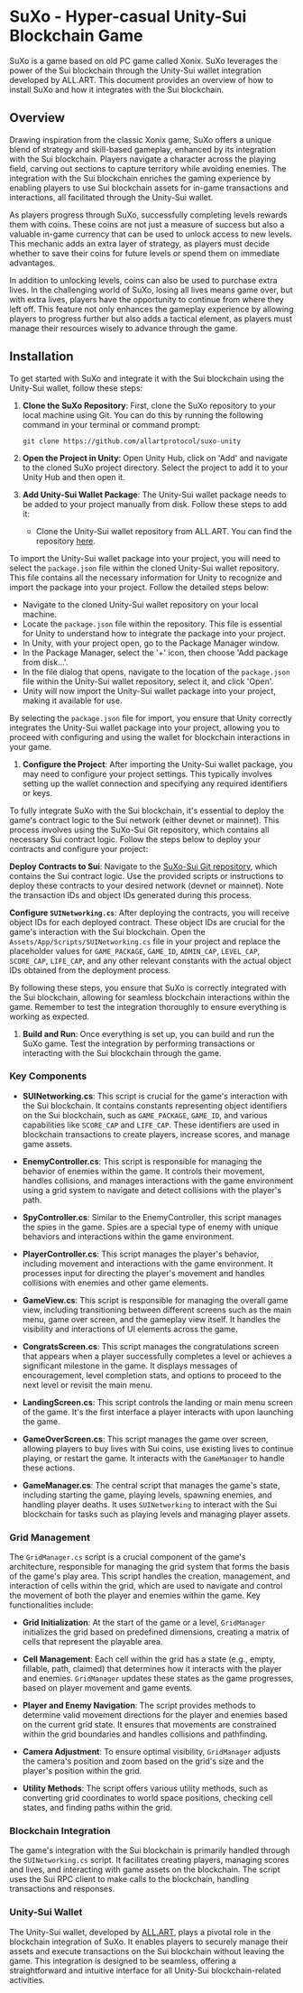 # SuXo - Hyper-casual Unity-Sui Blockchain Game

SuXo is a game based on old PC game called Xonix. SuXo leverages the power of the Sui blockchain through the Unity-Sui wallet integration developed by ALL.ART. This document provides an overview of how to install SuXo and how it integrates with the Sui blockchain.

## Overview

Drawing inspiration from the classic Xonix game, SuXo offers a unique blend of strategy and skill-based gameplay, enhanced by its integration with the Sui blockchain. Players navigate a character across the playing field, carving out sections to capture territory while avoiding enemies. The integration with the Sui blockchain enriches the gaming experience by enabling players to use Sui blockchain assets for in-game transactions and interactions, all facilitated through the Unity-Sui wallet.

As players progress through SuXo, successfully completing levels rewards them with coins. These coins are not just a measure of success but also a valuable in-game currency that can be used to unlock access to new levels. This mechanic adds an extra layer of strategy, as players must decide whether to save their coins for future levels or spend them on immediate advantages.

In addition to unlocking levels, coins can also be used to purchase extra lives. In the challenging world of SuXo, losing all lives means game over, but with extra lives, players have the opportunity to continue from where they left off. This feature not only enhances the gameplay experience by allowing players to progress further but also adds a tactical element, as players must manage their resources wisely to advance through the game.

## Installation

To get started with SuXo and integrate it with the Sui blockchain using the Unity-Sui wallet, follow these steps:

1. **Clone the SuXo Repository**: First, clone the SuXo repository to your local machine using Git. You can do this by running the following command in your terminal or command prompt:
   ```
   git clone https://github.com/allartprotocol/suxo-unity
   ```

2. **Open the Project in Unity**: Open Unity Hub, click on 'Add' and navigate to the cloned SuXo project directory. Select the project to add it to your Unity Hub and then open it.

3. **Add Unity-Sui Wallet Package**: The Unity-Sui wallet package needs to be added to your project manually from disk. Follow these steps to add it:
   - Clone the Unity-Sui wallet repository from ALL.ART. You can find the repository [here](https://github.com/allartprotocol/allart-unity-sui-wallet).

To import the Unity-Sui wallet package into your project, you will need to select the `package.json` file within the cloned Unity-Sui wallet repository. This file contains all the necessary information for Unity to recognize and import the package into your project. Follow the detailed steps below:

- Navigate to the cloned Unity-Sui wallet repository on your local machine.
- Locate the `package.json` file within the repository. This file is essential for Unity to understand how to integrate the package into your project.
- In Unity, with your project open, go to the Package Manager window.
- In the Package Manager, select the '+' icon, then choose 'Add package from disk...'.
- In the file dialog that opens, navigate to the location of the `package.json` file within the Unity-Sui wallet repository, select it, and click 'Open'.
- Unity will now import the Unity-Sui wallet package into your project, making it available for use.

By selecting the `package.json` file for import, you ensure that Unity correctly integrates the Unity-Sui wallet package into your project, allowing you to proceed with configuring and using the wallet for blockchain interactions in your game.

1. **Configure the Project**: After importing the Unity-Sui wallet package, you may need to configure your project settings. This typically involves setting up the wallet connection and specifying any required identifiers or keys.

To fully integrate SuXo with the Sui blockchain, it's essential to deploy the game's contract logic to the Sui network (either devnet or mainnet). This process involves using the SuXo-Sui Git repository, which contains all necessary Sui contract logic. Follow the steps below to deploy your contracts and configure your project:

**Deploy Contracts to Sui**: Navigate to the [SuXo-Sui Git repository](https://github.com/allartprotocol/suxo-sui), which contains the Sui contract logic. Use the provided scripts or instructions to deploy these contracts to your desired network (devnet or mainnet). Note the transaction IDs and object IDs generated during this process.

**Configure `SUINetworking.cs`**: After deploying the contracts, you will receive object IDs for each deployed contract. These object IDs are crucial for the game's interaction with the Sui blockchain. Open the `Assets/App/Scripts/SUINetworking.cs` file in your project and replace the placeholder values for `GAME_PACKAGE`, `GAME_ID`, `ADMIN_CAP`, `LEVEL_CAP`, `SCORE_CAP`, `LIFE_CAP`, and any other relevant constants with the actual object IDs obtained from the deployment process.

By following these steps, you ensure that SuXo is correctly integrated with the Sui blockchain, allowing for seamless blockchain interactions within the game. Remember to test the integration thoroughly to ensure everything is working as expected.


1. **Build and Run**: Once everything is set up, you can build and run the SuXo game. Test the integration by performing transactions or interacting with the Sui blockchain through the game.


### Key Components

- **SUINetworking.cs**: This script is crucial for the game's interaction with the Sui blockchain. It contains constants representing object identifiers on the Sui blockchain, such as `GAME_PACKAGE`, `GAME_ID`, and various capabilities like `SCORE_CAP` and `LIFE_CAP`. These identifiers are used in blockchain transactions to create players, increase scores, and manage game assets.

- **EnemyController.cs**: This script is responsible for managing the behavior of enemies within the game. It controls their movement, handles collisions, and manages interactions with the game environment using a grid system to navigate and detect collisions with the player's path.

- **SpyController.cs**: Similar to the EnemyController, this script manages the spies in the game. Spies are a special type of enemy with unique behaviors and interactions within the game environment.

- **PlayerController.cs**: This script manages the player's behavior, including movement and interactions with the game environment. It processes input for directing the player's movement and handles collisions with enemies and other game elements.

- **GameView.cs**: This script is responsible for managing the overall game view, including transitioning between different screens such as the main menu, game over screen, and the gameplay view itself. It handles the visibility and interactions of UI elements across the game.

- **CongratsScreen.cs**: This script manages the congratulations screen that appears when a player successfully completes a level or achieves a significant milestone in the game. It displays messages of encouragement, level completion stats, and options to proceed to the next level or revisit the main menu.

- **LandingScreen.cs**: This script controls the landing or main menu screen of the game. It's the first interface a player interacts with upon launching the game.

- **GameOverScreen.cs**: This script manages the game over screen, allowing players to buy lives with Sui coins, use existing lives to continue playing, or restart the game. It interacts with the `GameManager` to handle these actions.

- **GameManager.cs**: The central script that manages the game's state, including starting the game, playing levels, spawning enemies, and handling player deaths. It uses `SUINetworking` to interact with the Sui blockchain for tasks such as playing levels and managing player assets.


### Grid Management

The `GridManager.cs` script is a crucial component of the game's architecture, responsible for managing the grid system that forms the basis of the game's play area. This script handles the creation, management, and interaction of cells within the grid, which are used to navigate and control the movement of both the player and enemies within the game. Key functionalities include:

- **Grid Initialization**: At the start of the game or a level, `GridManager` initializes the grid based on predefined dimensions, creating a matrix of cells that represent the playable area.

- **Cell Management**: Each cell within the grid has a state (e.g., empty, fillable, path, claimed) that determines how it interacts with the player and enemies. `GridManager` updates these states as the game progresses, based on player movement and game events.

- **Player and Enemy Navigation**: The script provides methods to determine valid movement directions for the player and enemies based on the current grid state. It ensures that movements are constrained within the grid boundaries and handles collisions and pathfinding.

- **Camera Adjustment**: To ensure optimal visibility, `GridManager` adjusts the camera's position and zoom based on the grid's size and the player's position within the grid.

- **Utility Methods**: The script offers various utility methods, such as converting grid coordinates to world space positions, checking cell states, and finding paths within the grid.


### Blockchain Integration

The game's integration with the Sui blockchain is primarily handled through the `SUINetworking.cs` script. It facilitates creating players, managing scores and lives, and interacting with game assets on the blockchain. The script uses the Sui RPC client to make calls to the blockchain, handling transactions and responses.

### Unity-Sui Wallet

The Unity-Sui wallet, developed by [ALL.ART](https://all.art), plays a pivotal role in the blockchain integration of SuXo. It enables players to securely manage their assets and execute transactions on the Sui blockchain without leaving the game. This integration is designed to be seamless, offering a straightforward and intuitive interface for all Unity-Sui blockchain-related activities.


